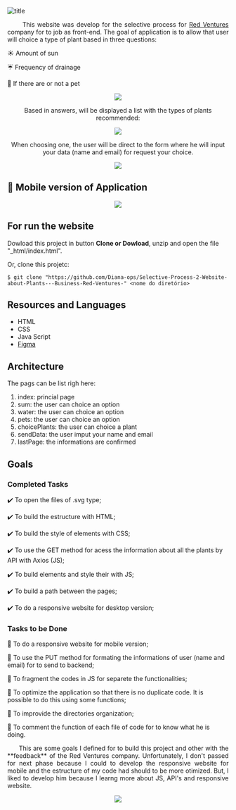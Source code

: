 ![title](https://user-images.githubusercontent.com/46378210/72853365-f2d11500-3c8f-11ea-8282-aa616458ad61.png)

<p align="justify">
&nbsp;&nbsp;&nbsp;&nbsp;&nbsp;&nbsp;This website was develop for the selective process for <a href="https://www.redventures.com/">Red Ventures</a> company for to job as
front-end. The goal of application is to allow that user  will choice a type of plant based in three questions: 
</p>

:sunny: Amount of sun

:umbrella: Frequency of drainage

:dog: If there are or not a pet

<p align="center">
  <img src="https://user-images.githubusercontent.com/46378210/72853352-e64cbc80-3c8f-11ea-94d8-a3c70f6f593f.png"/>
</p>

<p align="center">
  Based in answers, will be displayed a list with the types of plants recommended:
</p>

<p align="center">
  <img src="https://user-images.githubusercontent.com/46378210/72853359-ea78da00-3c8f-11ea-8989-991aee336282.png"/>
</p>

<p align="center">
  When choosing one, the user will be direct to the form where he will input your data (name and email) for request your choice.
</p>

<p align="center">
  <img src="https://user-images.githubusercontent.com/46378210/72853360-ecdb3400-3c8f-11ea-92d9-d55bcf7a34d6.png"/>
</p>

## :iphone: Mobile version of Application  
<p align="center">
  <img src="https://user-images.githubusercontent.com/46378210/72853358-ea78da00-3c8f-11ea-9388-df008cc4faa9.png"/>
</p>

## For run the website

Dowload this project in button **Clone or Dowload**, unzip and open the file "_html/index.html". 

Or, clone this projetc: 

```
$ git clone "https://github.com/Diana-ops/Selective-Process-2-Website-about-Plants---Business-Red-Ventures-" <nome do diretório>
```

## Resources and Languages 

- HTML 
- CSS
- Java Script
- [Figma](https://www.figma.com/files/recent)

## Architecture

The pags can be list righ here: 
1. index: princial page
2. sum: the user can choice an option
3. water: the user can choice an option
4. pets: the user can choice an option
5. choicePlants: the user can choice a plant 
6. sendData: the user imput your name and email
7. lastPage: the informations are confirmed 

## Goals

### Completed Tasks

:heavy_check_mark: To open the files of .svg type;

:heavy_check_mark: To build the estructure with HTML;

:heavy_check_mark: To build the style of elements with CSS;

:heavy_check_mark: To use the GET method for acess the information about all the plants by API with Axios (JS);

:heavy_check_mark: To build elements and style their with JS;

:heavy_check_mark: To build a path between the pages;

:heavy_check_mark: To do a responsive website for desktop version;
 
### Tasks to be Done

:memo: To do a responsive website for mobile version;

:memo: To use the PUT method for formating the informations of user (name and email) for to send to backend;

:memo: To fragment the codes in JS for separete the functionalities;

:memo: To optimize the application so that there is no duplicate code. It is possible to do this using some functions;

:memo: To improvide the directories organization;

:memo: To comment the function of each file of code for to know what he is doing.

<p align="justify">
&nbsp;&nbsp;&nbsp;&nbsp;&nbsp;&nbsp;This are some goals I defined for to build this project  and other with the **feedback** of the Red Ventures company. Unfortunately, I don't passed for next phase because I could to develop the responsive website for mobile and the estructure of my code had should to be more otimized. But, I liked to develop him because I learng more about JS, API's and responsive website.
</p>

<p align="center">
<img src="https://66.media.tumblr.com/5240545d1b83e237bf9a84070ef7d65e/tumblr_ow4mpri97G1war5f9o1_400.gifv"/>
</p>
